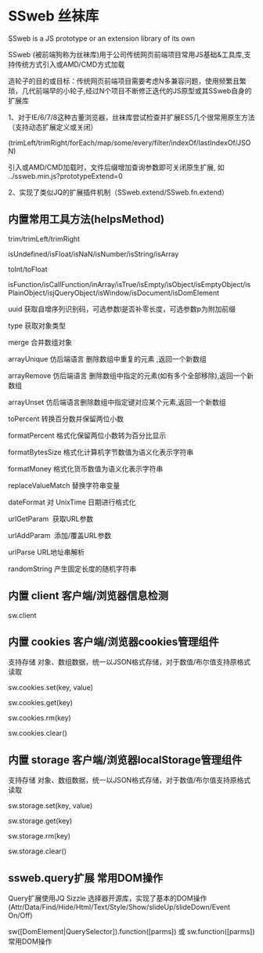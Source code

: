 # SSweb 丝袜库
SSweb is a JS prototype or an extension library of its own

SSweb (被前端狗称为丝袜库)用于公司传统网页前端项目常用JS基础&工具库,支持传统方式引入或AMD/CMD方式加载

造轮子的目的或目标：传统网页前端项目需要考虑N多兼容问题，使用频繁且繁琐，几代前端早的小轮子,经过N个项目不断修正迭代的JS原型或其SSweb自身的扩展库

1、对于IE/6/7/8这种古董浏览器，丝袜库尝试检查并扩展ES5几个很常用原生方法（支持动态扩展定义或关闭）

(trimLeft/trimRight/forEach/map/some/every/filter/indexOf/lastIndexOf/JSON)

引入或AMD/CMD加载时，文件后缀增加查询参数即可关闭原生扩展, 如 ../ssweb.min.js?prototypeExtend=0

2、实现了类似JQ的扩展插件机制（SSweb.extend/SSweb.fn.extend）

## 内置常用工具方法(helpsMethod)

trim/trimLeft/trimRight

isUndefined/isFloat/isNaN/isNumber/isString/isArray

toInt/toFloat

isFunction/isCallFunction/inArray/isTrue/isEmpty/isObject/isEmptyObject/isPlainObject/isjQueryObject/isWindow/isDocument/isDomElement

uuid 获取自增序列识别码，可选参数l是否补零长度，可选参数p为附加前缀

type 获取对象类型

merge 合并数组对象

arrayUnique  仿后端语言 删除数组中重复的元素 ,返回一个新数组

arrayRemove  仿后端语言 删除数组中指定的元素(如有多个全部移除),返回一个新数组

arrayUnset   仿后端语言删除数组中指定键对应某个元素,返回一个新数组

toPercent   转换百分数并保留两位小数

formatPercent   格式化保留两位小数转为百分比显示

formatBytesSize 格式化计算机字节数值为语义化表示字符串

formatMoney 格式化货币数值为语义化表示字符串

replaceValueMatch 替换字符串变量

dateFormat 对 UnixTime 日期进行格式化

urlGetParam  获取URL参数

urlAddParam  添加/覆盖URL参数

urlParse URL地址串解析

randomString 产生固定长度的随机字符串

## 内置 client  客户端/浏览器信息检测
sw.client 

## 内置 cookies  客户端/浏览器cookies管理组件

支持存储 对象、数组数据，统一以JSON格式存储，对于数值/布尔值支持原格式读取

sw.cookies.set(key, value)

sw.cookies.get(key)

sw.cookies.rm(key)

sw.cookies.clear()

## 内置 storage  客户端/浏览器localStorage管理组件

支持存储 对象、数组数据，统一以JSON格式存储，对于数值/布尔值支持原格式读取

sw.storage.set(key, value)

sw.storage.get(key)

sw.storage.rm(key)

sw.storage.clear()



## ssweb.query扩展  常用DOM操作

Query扩展使用JQ Sizzle 选择器开源库，实现了基本的DOM操作(Attr/Data/Find/Hide/Html/Text/Style/Show/slideUp/slideDown/Event On/Off)

sw([DomElement|QuerySelector]).function([parms]) 或 sw.function([parms]) 常用DOM操作

